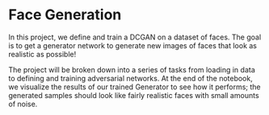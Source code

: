 
# Face Generation
In this project, we define and train a DCGAN on a dataset of faces. The goal is to get a generator network to generate new images of faces that look as realistic as possible!

The project will be broken down into a series of tasks from loading in data to defining and training adversarial networks. At the end of the notebook, we visualize the results of our trained Generator to see how it performs; the generated samples should look like fairly realistic faces with small amounts of noise.
